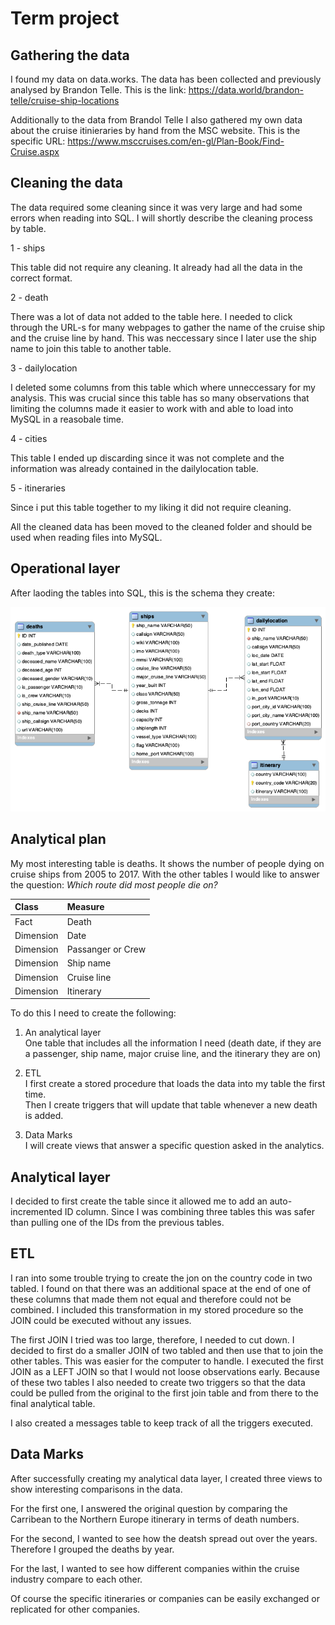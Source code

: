 # Term project

## Gathering the data

I found my data on data.works.
The data has been collected and previously analysed by Brandon Telle.
This is the link: https://data.world/brandon-telle/cruise-ship-locations

Additionally to the data from Brandol Telle I also gathered my own data about the cruise itinieraries by hand from the MSC website.
This is the specific URL: https://www.msccruises.com/en-gl/Plan-Book/Find-Cruise.aspx

## Cleaning the data

The data required some cleaning  since it was very large and had some errors when reading into SQL.
I will shortly describe the cleaning process by table.

1 - ships

This table did not require any cleaning. It already had all the data in the correct format.

2 - death

There was a lot of data not added to the table here. I needed to click through the URL-s for many webpages to gather the name of the cruise ship and the cruise line by hand. This was neccessary since I later use the ship name to join this table to another table.

3 - dailylocation

I deleted some columns from this table which where unneccessary for my analysis. This was crucial since this table has so many observations that limiting the columns made it easier to work with and able to load into MySQL in a reasobale time.

4 - cities

This table I ended up discarding since it was not complete and the information was already contained in the dailylocation table.

5 - itineraries

Since i put this table together to my liking it did not require cleaning.

All the cleaned data has been moved to the cleaned folder and should be used when reading files into MySQL.

## Operational layer

After laoding the tables into SQL, this is the schema they create:

![schema](Schema.png)

## Analytical plan

My most interesting table is deaths. It shows the number of people dying on cruise ships from 2005 to 2017.
With the other tables I would like to answer the question:
*Which route did most people die on?*

Class | Measure
:-----| :-------------
Fact  | Death
Dimension  | Date
Dimension  | Passanger or Crew
Dimension  | Ship name
Dimension  | Cruise line
Dimension  | Itinerary


To do this I need to create the following:

1. An analytical layer  
One table that includes all the information I need (death date, if they are a passenger, ship name, major cruise line, and the itinerary they are on)

2. ETL  
I first create a stored procedure that loads the data into my table the first time.  
Then I create triggers that will update that table whenever a new death is added.

3. Data Marks  
I will create views that answer a specific question asked in the analytics.

## Analytical layer

I decided to first create the table since it allowed me to add an auto-incremented ID column. Since I was combining three tables this was safer than pulling one of the IDs from the previous tables.


## ETL

I ran into some trouble trying to create the jon on the country code in two tabled. I found on that there was an additional space at the end of one of these columns that made them not equal and therefore could not be combined. I included this transformation in my stored procedure so the JOIN could be executed without any issues.

The first JOIN I tried was too large, therefore, I needed to cut down. I decided to first do a smaller JOIN of two tabled and then use that to join the other tables. This was easier for the computer to handle. I executed the first JOIN as a LEFT JOIN so that I would not loose observations early.
Because of these two tables I also needed to create two triggers so that the data could be pulled from the original to the first join table and from there to the final analytical table.

I also created a messages table to keep track of all the triggers executed.

## Data Marks

After successfully creating my analytical data layer, I created three views to show interesting comparisons in the data.

For the first one, I answered the original question by comparing the Carribean to the Northern Europe itinerary in terms of death numbers.

For the second, I wanted to see how the deatsh spread out over the years. Therefore I grouped the deaths by year.

For the last, I wanted to see how different companies within the cruise industry compare to each other.

Of course the specific itineraries or companies can be easily exchanged or replicated for other companies. 


